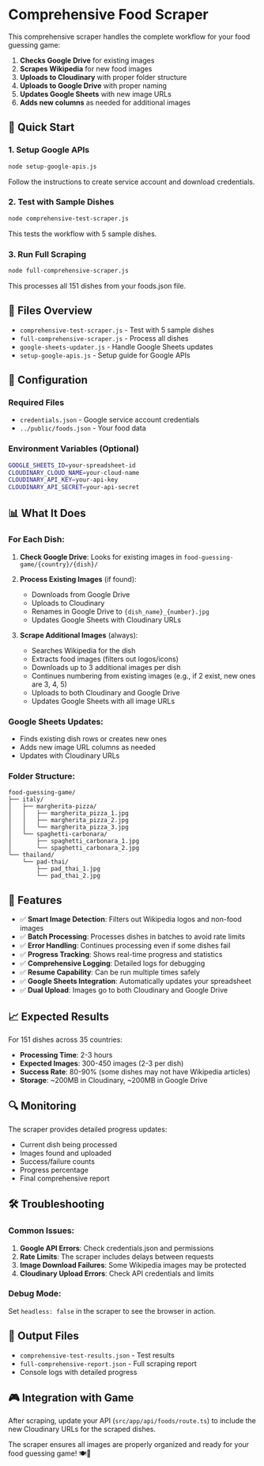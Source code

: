 # Comprehensive Food Scraper

This comprehensive scraper handles the complete workflow for your food guessing game:

1. **Checks Google Drive** for existing images
2. **Scrapes Wikipedia** for new food images
3. **Uploads to Cloudinary** with proper folder structure
4. **Uploads to Google Drive** with proper naming
5. **Updates Google Sheets** with new image URLs
6. **Adds new columns** as needed for additional images

## 🚀 Quick Start

### 1. Setup Google APIs
```bash
node setup-google-apis.js
```
Follow the instructions to create service account and download credentials.

### 2. Test with Sample Dishes
```bash
node comprehensive-test-scraper.js
```
This tests the workflow with 5 sample dishes.

### 3. Run Full Scraping
```bash
node full-comprehensive-scraper.js
```
This processes all 151 dishes from your foods.json file.

## 📁 Files Overview

- `comprehensive-test-scraper.js` - Test with 5 sample dishes
- `full-comprehensive-scraper.js` - Process all dishes
- `google-sheets-updater.js` - Handle Google Sheets updates
- `setup-google-apis.js` - Setup guide for Google APIs

## 🔧 Configuration

### Required Files
- `credentials.json` - Google service account credentials
- `../public/foods.json` - Your food data

### Environment Variables (Optional)
```bash
GOOGLE_SHEETS_ID=your-spreadsheet-id
CLOUDINARY_CLOUD_NAME=your-cloud-name
CLOUDINARY_API_KEY=your-api-key
CLOUDINARY_API_SECRET=your-api-secret
```

## 📊 What It Does

### For Each Dish:

1. **Check Google Drive**: Looks for existing images in `food-guessing-game/{country}/{dish}/`
2. **Process Existing Images** (if found): 
   - Downloads from Google Drive
   - Uploads to Cloudinary
   - Renames in Google Drive to `{dish_name}_{number}.jpg`
   - Updates Google Sheets with Cloudinary URLs

3. **Scrape Additional Images** (always):
   - Searches Wikipedia for the dish
   - Extracts food images (filters out logos/icons)
   - Downloads up to 3 additional images per dish
   - Continues numbering from existing images (e.g., if 2 exist, new ones are 3, 4, 5)
   - Uploads to both Cloudinary and Google Drive
   - Updates Google Sheets with all image URLs

### Google Sheets Updates:
- Finds existing dish rows or creates new ones
- Adds new image URL columns as needed
- Updates with Cloudinary URLs

### Folder Structure:
```
food-guessing-game/
├── italy/
│   ├── margherita-pizza/
│   │   ├── margherita_pizza_1.jpg
│   │   ├── margherita_pizza_2.jpg
│   │   └── margherita_pizza_3.jpg
│   └── spaghetti-carbonara/
│       ├── spaghetti_carbonara_1.jpg
│       └── spaghetti_carbonara_2.jpg
└── thailand/
    └── pad-thai/
        ├── pad_thai_1.jpg
        └── pad_thai_2.jpg
```

## 🎯 Features

- ✅ **Smart Image Detection**: Filters out Wikipedia logos and non-food images
- ✅ **Batch Processing**: Processes dishes in batches to avoid rate limits
- ✅ **Error Handling**: Continues processing even if some dishes fail
- ✅ **Progress Tracking**: Shows real-time progress and statistics
- ✅ **Comprehensive Logging**: Detailed logs for debugging
- ✅ **Resume Capability**: Can be run multiple times safely
- ✅ **Google Sheets Integration**: Automatically updates your spreadsheet
- ✅ **Dual Upload**: Images go to both Cloudinary and Google Drive

## 📈 Expected Results

For 151 dishes across 35 countries:
- **Processing Time**: 2-3 hours
- **Expected Images**: 300-450 images (2-3 per dish)
- **Success Rate**: 80-90% (some dishes may not have Wikipedia articles)
- **Storage**: ~200MB in Cloudinary, ~200MB in Google Drive

## 🔍 Monitoring

The scraper provides detailed progress updates:
- Current dish being processed
- Images found and uploaded
- Success/failure counts
- Progress percentage
- Final comprehensive report

## 🛠️ Troubleshooting

### Common Issues:
1. **Google API Errors**: Check credentials.json and permissions
2. **Rate Limits**: The scraper includes delays between requests
3. **Image Download Failures**: Some Wikipedia images may be protected
4. **Cloudinary Upload Errors**: Check API credentials and limits

### Debug Mode:
Set `headless: false` in the scraper to see the browser in action.

## 📝 Output Files

- `comprehensive-test-results.json` - Test results
- `full-comprehensive-report.json` - Full scraping report
- Console logs with detailed progress

## 🎮 Integration with Game

After scraping, update your API (`src/app/api/foods/route.ts`) to include the new Cloudinary URLs for the scraped dishes.

The scraper ensures all images are properly organized and ready for your food guessing game! 🍽️🎯
